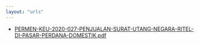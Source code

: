```yaml
---
layout: "urls"
---
```

* [PERMEN-KEU-2020-027-PENJUALAN-SURAT-UTANG-NEGARA-RITEL-DI-PASAR-PERDANA-DOMESTIK.pdf](PERMEN-KEU-2020-027-PENJUALAN-SURAT-UTANG-NEGARA-RITEL-DI-PASAR-PERDANA-DOMESTIK.pdf)
